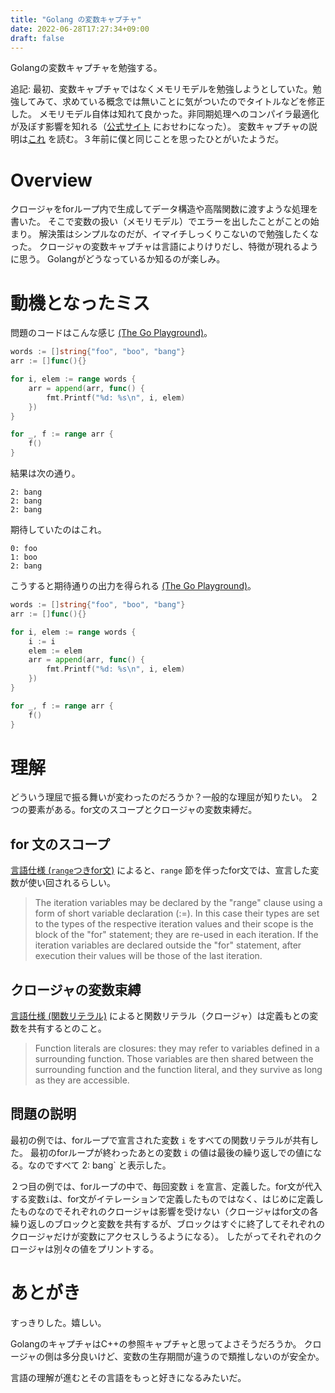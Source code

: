 ```yaml
---
title: "Golang の変数キャプチャ"
date: 2022-06-28T17:27:34+09:00
draft: false 
---
```


Golangの変数キャプチャを勉強する。

追記: 最初、変数キャプチャではなくメモリモデルを勉強しようとしていた。勉強してみて、求めている概念では無いことに気がついたのでタイトルなどを修正した。
メモリモデル自体は知れて良かった。非同期処理へのコンパイラ最適化が及ぼす影響を知れる（[公式サイト](https://go.dev/ref/mem) におせわになった）。
変数キャプチャの説明は[これ](https://eli.thegreenplace.net/2019/go-internals-capturing-loop-variables-in-closures/) を読む。３年前に僕と同じことを思ったひとがいたようだ。

# Overview

クロージャをforループ内で生成してデータ構造や高階関数に渡すような処理を書いた。
そこで変数の扱い（メモリモデル）でエラーを出したことがことの始まり。
解決策はシンプルなのだが、イマイチしっくりこないので勉強したくなった。
クロージャの変数キャプチャは言語によりけりだし、特徴が現れるように思う。
Golangがどうなっているか知るのが楽しみ。

# 動機となったミス

問題のコードはこんな感じ
[(The Go Playground)](https://go.dev/play/p/unayMJyn_3g)。

```go
words := []string{"foo", "boo", "bang"}
arr := []func(){}

for i, elem := range words {
	arr = append(arr, func() {
		fmt.Printf("%d: %s\n", i, elem)
	})
}

for _, f := range arr {
	f()
}
```

結果は次の通り。

```
2: bang
2: bang
2: bang
```

期待していたのはこれ。

```
0: foo
1: boo
2: bang
```

こうすると期待通りの出力を得られる
[(The Go Playground)](https://go.dev/play/p/xO9C4G03a0k)。

```go
words := []string{"foo", "boo", "bang"}
arr := []func(){}

for i, elem := range words {
	i := i
	elem := elem
	arr = append(arr, func() {
		fmt.Printf("%d: %s\n", i, elem)
	})
}

for _, f := range arr {
	f()
}
```

# 理解

どういう理屈で振る舞いが変わったのだろうか？一般的な理屈が知りたい。
２つの要素がある。for文のスコープとクロージャの変数束縛だ。

## for 文のスコープ

[言語仕様 (`range`つきfor文)](https://go.dev/ref/spec#For_range) によると、`range` 節を伴ったfor文では、宣言した変数が使い回されるらしい。

> The iteration variables may be declared by the "range" clause using a form of short variable declaration (:=). In this case their types are set to the types of the respective iteration values and their scope is the block of the "for" statement; they are re-used in each iteration. If the iteration variables are declared outside the "for" statement, after execution their values will be those of the last iteration.

## クロージャの変数束縛

[言語仕様 (関数リテラル)](https://go.dev/ref/spec#Function_literals)
によると関数リテラル（クロージャ）は定義もとの変数を共有するとのこと。

> Function literals are closures: they may refer to variables defined in a surrounding function. Those variables are then shared between the surrounding function and the function literal, and they survive as long as they are accessible.

## 問題の説明

最初の例では、forループで宣言された変数 `i` をすべての関数リテラルが共有した。
最初のforループが終わったあとの変数 `i` の値は最後の繰り返しでの値になる。なのですべて 2: bang` と表示した。

２つ目の例では、forループの中で、毎回変数 `i` を宣言、定義した。for文が代入する変数`i`は、for文がイテレーションで定義したものではなく、はじめに定義したものなのでそれぞれのクロージャは影響を受けない（クロージャはfor文の各繰り返しのブロックと変数を共有するが、ブロックはすぐに終了してそれぞれのクロージャだけが変数にアクセスしうるようになる）。
したがってそれぞれのクロージャは別々の値をプリントする。

# あとがき

すっきりした。嬉しい。

GolangのキャプチャはC++の参照キャプチャと思ってよさそうだろうか。
クロージャの側は多分良いけど、変数の生存期間が違うので類推しないのが安全か。

言語の理解が進むとその言語をもっと好きになるみたいだ。

